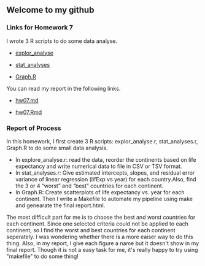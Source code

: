 
## Welcome to my github 
   
### Links for Homework 7
I wrote 3 R scripts to do some data analyse.
 - [explor_analyse](https://github.com/xinyaofan/STAT545-hw-fan-xinyao/blob/master/hw07/explor_analyse.r)
 
 - [stat_analyses](https://github.com/xinyaofan/STAT545-hw-fan-xinyao/blob/master/hw07/stat_analyses.r)
 
 - [Graph.R](https://github.com/xinyaofan/STAT545-hw-fan-xinyao/blob/master/hw07/Graph.R)
 
 You can read my report in the following links.
 - [hw07.md](https://github.com/xinyaofan/STAT545-hw-fan-xinyao/blob/master/hw07/report.md)

 - [hw07.Rmd](https://github.com/xinyaofan/STAT545-hw-fan-xinyao/blob/master/hw07/report.Rmd)
 
 ### Report of Process
 In this homework, I first create 3 R scripts: explor_analyse.r, stat_analyses.r, Graph.R to do some small data analysis.

- In explore_analyse.r: read the data, reorder the continents based on life expectancy and write numerical data to file in CSV or TSV format. 
- In stat_analyses.r: Give estimated intercepts, slopes, and residual error variance of linear regression (lifExp vs year) for each country.Also, find the 3 or 4 “worst” and “best” countries for each continent.
- In Graph.R: Create scatterplots of life expectancy vs. year for each continent.
Then I write a Makefile to automate my pipeline using make and genearate the final report.html.

The most difficult part for me is to choose the best and worst countries for each continent. Since one selected criteria could not be applied to each continent, so I find the worst and best countries for each continent seperately. I was wondering whether there is a more eaiser way to do this thing. Also, in my report, I give each figure a name but it doesn't show in my final report. Though it is not a easy task for me, it's really happy to try using "makefile" to do some thing!
